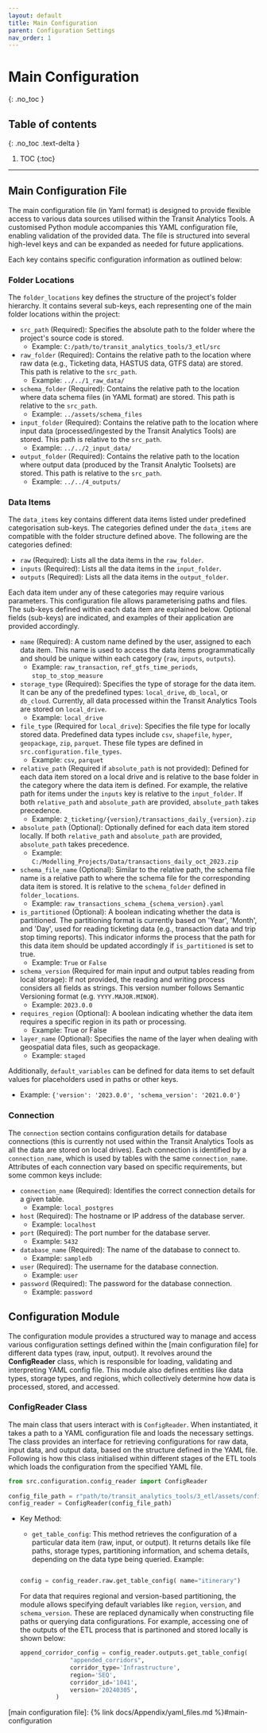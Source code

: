 ```yaml
---
layout: default
title: Main Configuration
parent: Configuration Settings
nav_order: 1
---
```


# Main Configuration
{: .no_toc }
## Table of contents
{: .no_toc .text-delta }

1. TOC
{:toc}

---



## Main Configuration File

The main configuration file (in Yaml format) is designed to provide flexible access to various data sources utilised within the Transit Analytics Tools. A customised Python module accompanies this YAML configuration file, enabling validation of the provided data. The file is structured into several high-level keys and can be expanded as needed for future applications.   

Each key contains specific configuration information as outlined below:

### Folder Locations

The `folder_locations` key defines the structure of the project's folder hierarchy. It contains several sub-keys, each representing one of the main folder locations within the project:

- `src_path` (Required): Specifies the absolute path to the folder where the project's source code is stored.
    - Example: `C:/path/to/transit_analytics_tools/3_etl/src`
- `raw_folder` (Required): Contains the relative path to the location where raw data (e.g., Ticketing data, HASTUS data,
  GTFS data) are stored. This path is relative to the `src_path`.
    - Example: `../../1_raw_data/`
- `schema_folder` (Required): Contains the relative path to the location where data schema files (in YAML format) are
  stored. This path is relative to the `src_path`.
    - Example: `../assets/schema_files`
- `input_folder` (Required): Contains the relative path to the location where input data (processed/ingested by the
  Transit Analytics Tools) are stored. This path is relative to the `src_path`.
    - Example: `../../2_input_data/`
- `output_folder` (Required): Contains the relative path to the location where output data (produced by the Transit
  Analytic Toolsets) are stored. This path is relative to the `src_path`.
    - Example: `../../4_outputs/`


### Data Items

The `data_items` key contains different data items listed under predefined categorisation sub-keys. The categories defined under the `data_items` are compatible with the folder structure defined above. The following are the categories defined:

- `raw` (Required): Lists all the data items in the `raw_folder`.
- `inputs` (Required): Lists all the data items in the `input_folder`.
- `outputs` (Required): Lists all the data items in the `output_folder`.

Each data item under any of these categories may require various parameters. This configuration file allows parameterising paths and files. The sub-keys defined within each data item are explained below. Optional fields (sub-keys) are indicated, and examples of their application are provided accordingly.

- `name` (Required): A custom name defined by the user, assigned to each data item. This name is used to access the data items programmatically and should be unique within each category (`raw`, `inputs`, `outputs`).
    - Example: `raw_transaction`, `ref_gtfs_time_periods`, `stop_to_stop_measure`
- `storage_type` (Required): Specifies the type of storage for the data item. It can be any of the predefined types: `local_drive`, `db_local`, or `db_cloud`. Currently, all data processed within the Transit Analytics Tools are stored on `local_drive`.
    - Example: `local_drive`
- `file_type` (Required for `local_drive`): Specifies the file type for locally stored data. Predefined data types include `csv`, `shapefile`, `hyper`, `geopackage`, `zip`, `parquet`. These file types are defined in `src.configuration.file_types`.
    - Example: `csv`, `parquet`
- `relative_path` (Required if `absolute_path` is not provided): Defined for each data item stored on a local drive and is relative to the base folder in the category where the data item is defined. For example, the relative path for items under the `inputs` key is relative to the `input_folder`. If both `relative_path` and `absolute_path` are provided, `absolute_path` takes precedence.
    - Example: `2_ticketing/{version}/transactions_daily_{version}.zip`
- `absolute_path` (Optional): Optionally defined for each data item stored locally. If both `relative_path` and `absolute_path` are provided, `absolute_path` takes precedence.
    - Example: `C:/Modelling_Projects/Data/transactions_daily_oct_2023.zip`
- `schema_file_name` (Optional): Similar to the relative path, the schema file name is a relative path to where the schema file for the corresponding data item is stored. It is relative to the `schema_folder` defined in `folder_locations`.
    - Example: `raw_transactions_schema_{schema_version}.yaml`
- `is_partitioned` (Optional): A boolean indicating whether the data is partitioned. The partitioning format is currently based on 'Year', 'Month', and 'Day', used for reading ticketing data (e.g., transaction data and trip stop timing reports). This indicator informs the process that the path for this data item should be updated accordingly if `is_partitioned` is set to true.
    - Example: `True` or `False`
- `schema_version` (Required for main input and output tables reading from local storage): If not provided, the reading and writing process considers all fields as strings. This version number follows Semantic Versioning format (e.g. `YYYY.MAJOR.MINOR`).
    - Example: `2023.0.0`
- `requires_region` (Optional): A boolean indicating whether the data item requires a specific region in its path or processing.
    - Example: True or False
- `layer_name` (Optional): Specifies the name of the layer when dealing with geospatial data files, such as geopackage.
    - Example: `staged`

Additionally, `default_variables` can be defined for data items to set default values for placeholders used in paths or other keys.

- Example: `{'version': '2023.0.0', 'schema_version': '2021.0.0'}`

### Connection

The `connection` section contains configuration details for database connections (this is currently not used within the Transit Analytics Tools as all the data are stored on local drives). Each connection is identified by a `connection_name`, which is used by tables with the same `connection_name`. Attributes of each connection vary based on specific requirements, but some common keys include:

- `connection_name` (Required): Identifies the correct connection details for a given table.
    - Example: `local_postgres`
- `host` (Required): The hostname or IP address of the database server.
    - Example: `localhost`
- `port` (Required): The port number for the database server.
    - Example: `5432`
- `database_name` (Required): The name of the database to connect to.
    - Example: `sampledb`
- `user` (Required): The username for the database connection.
    - Example: `user`
- `password` (Required): The password for the database connection.
    - Example: `password`




## Configuration Module

The configuration module provides a structured way to manage and access various configuration settings defined within the [main configuration file] for different data types (raw, input, output). It revolves around the **ConfigReader** class, which is responsible for loading, validating and interpreting YAML config file. This module also defines entities like data types, storage types, and regions, which collectively determine how data is processed, stored, and accessed.

### ConfigReader Class

The main class that users interact with is `ConfigReader`. When instantiated, it takes a path to a YAML configuration file and loads the necessary settings. The class provides an interface for retrieving configurations for raw data, input data, and output data, based on the structure defined in the YAML file. 
Following is how this class initialised within different stages of the ETL tools which loads the configuration from the specified YAML file. 

```python
from src.configuration.config_reader import ConfigReader
        
config_file_path = r"path/to/transit_analytics_tools/3_etl/assets/config_files/config_v2024.0.xx.yaml"
config_reader = ConfigReader(config_file_path)
```
- Key Method:
   - `get_table_config`: This method retrieves the configuration of a particular data item (raw, input, or output). It returns details like file paths, storage types, partitioning information, and schema details, depending on the data type being queried. 
   Example:
   
    ```python
   
    config = config_reader.raw.get_table_config( name="itinerary")
   
    ```
   For data that requires regional and version-based partitioning, the module allows specifying default variables like `region`, `version`, and `schema_version`. These are replaced dynamically when constructing file paths or querying data configurations. For example, accessing one of the outputs of the ETL process that is partinoned and stored locally is shown below: 
    ```python
    append_corridor_config = config_reader.outputs.get_table_config(
                  "appended_corridors",
                  corridor_type='Infrastructure',
                  region='SEQ',
                  corridor_id='1041',
                  version='20240305',
              ) 
    ```
  



[main configuration file]: {% link docs/Appendix/yaml_files.md %}#main-configuration


